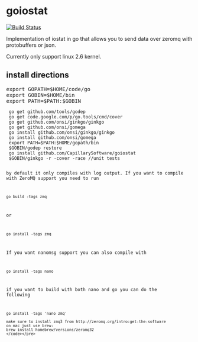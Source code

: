 goiostat
========
[![Build Status](https://travis-ci.org/CapillarySoftware/goiostat.svg?branch=master)](https://travis-ci.org/CapillarySoftware/goiostat)

Implementation of iostat in go that allows you to send data over zeromq with protobuffers or json.

Currently only support linux 2.6 kernel.

<h2>install directions</h2>
<pre>
export GOPATH=$HOME/code/go
export GOBIN=$HOME/bin
export PATH=$PATH:$GOBIN
<code>
 go get github.com/tools/godep
 go get code.google.com/p/go.tools/cmd/cover
 go get github.com/onsi/ginkgo/ginkgo
 go get github.com/onsi/gomega
 go install github.com/onsi/ginkgo/ginkgo
 go install github.com/onsi/gomega
 export PATH=$PATH:$HOME/gopath/bin
 $GOBIN/godep restore
 go install github.com/CapillarySoftware/goiostat
 $GOBIN/ginkgo -r -cover -race //unit tests 

 by default it only compiles with log output. If you want to compile with
 ZeroMQ support you need to run
 ```
 go build -tags zmq 
 ```
 or
 ```
 go install -tags zmq
 ```

 If you want nanomsg support you can also compile with 
 ```
 go install -tags nano
 ```

 if you want to build with both nano and go you can do the following
 ```
 go install -tags 'nano zmq'

make sure to install zmq3 from http://zeromq.org/intro:get-the-software
on mac just use brew:
brew install homebrew/versions/zeromq32
</code></pre>
